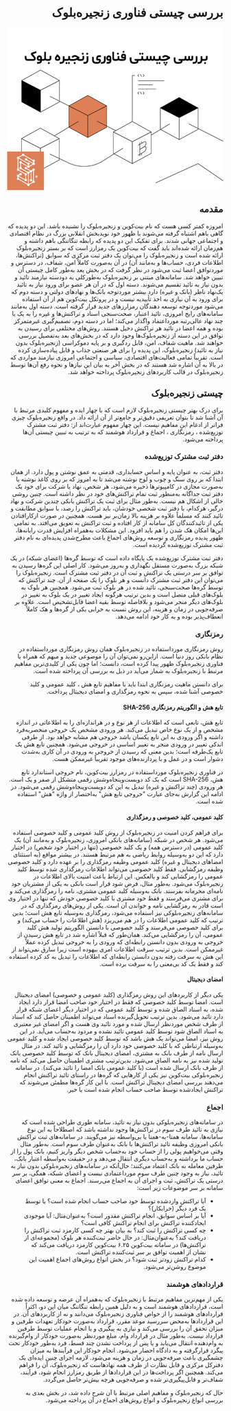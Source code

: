 <div dir="rtl">

# بررسی چیستی فناوری زنجیره‌بلوک

![Image](3.jpeg)
  
## مقدمه
  
امروزه کمتر کسی هست که نام بیت‌کوین و زنجیره‌بلوک را نشنیده باشد. این دو پدیده که گاهی باهم اشتباه گرفته می‌شوند با ظهور خود نویدبخش انقلابی بزرگ در نظام اقتصادی و اجتماعی جهانی شدند. برای تفکیک این دو پدیده که رابطه تنگاتنگی باهم داشته و هم‌زمان ارائه شده‌اند باید گفت که بیت‌کوین یک رمزارز  است که بر بستر زنجیره‌بلوک ارائه شده است و زنجیره‌بلوک را می‌توان یک دفتر ثبت مرکزی که سوابق (تراکنش‌ها، اطلاعات فردی، حساب‌ها و به‌مانند آن) در آن به‌صورت کاملاً امن، شفاف، در دسترس و موردتوافق اعضا ثبت می‌شود در نظر گرفت که در بخش بعد به‌طور کامل چیستی آن تبیین خواهد شد. سامانه‌های مبتنی بر زنجیره‌بلوک به‌طورکلی به دودسته نیازمند تائید  و بدون نیاز به تائید  تقسیم می‌شوند. دسته اول که در آن هر عضو برای ورود نیاز به تائید یک‌نهاد ناظر (بانک و غیره) دارد بیشتر موردتوجه بانک‌ها و نهادهای دولتی و دسته دوم که برای ورود به آن نیازی به اخذ تأییدیه نیست و در پروتکل بیت‌کوین هم از آن استفاده می‌شود موردتوجه توسعه دهندگان رمزارزهای جدید قرار گرفته است. دسته اول به‌مانند سامانه‌های رایج امروزی، تائید اعتبار، صحت‌سنجی اسناد و تراکنش‌ها و غیره را به یک یا چند ‌نهاد عالی‌رتبه مورداعتماد واگذار می‌کند؛ اما در دسته دوم، تصمیم‌گیری غیرمتمرکز بوده و همه اعضا در تائید هر تراکنش دخیل هستند. روش‌های مختلفی برای رسیدن به توافق در این دسته از زنجیره‌بلوک‌ها وجود دارد که در بخش‌های بعد به‌تفصیل بررسی خواهند شد. ماهیت شفاف، امن، قابل ردگیری و بر پایه دموکراسی (زنجیره‌بلوک بدون نیاز به تائید) زنجیره‌بلوک، این پدیده را برای هر صنعتی جذاب و قابل پیاده‌سازی کرده است. تقریباً تمامی فعالیت‌های اقتصادی، سیاسی و اجتماعی امروزی نیازمند مواردی که در بالا به آن اشاره شد هستند که در بخش آخر به بیان این نیازها و نحوه رفع آن‌ها توسط زنجیره‌بلوک در قالب کاربردهای زنجیره‌بلوک پرداخته خواهد شد.

## چیستی زنجیره‌بلوک
  
برای درک بهتر چیستی زنجیره‌بلوک لازم است که با چهار ایده و مفهوم کلیدی مرتبط با آن آشنا شد تا بتوان تعریفی دقیق‌تر و جامع‌تر از آن ارائه داد. در واقع زنجیره‌بلوک چیزی فراتر از ادغام این مفاهیم نیست. این چهار مفهوم عبارت‌اند از: دفتر ثبت مشترک توزیع‌شده ، رمزنگاری ، اجماع  و قرارداد هوشمند که به ترتیب به تبیین چیستی آن‌ها پرداخته می‌شود.

### دفتر ثبت مشترک توزیع‌شده

دفتر ثبت، به عنوان پایه و اساس حسابداری، قدمتی به عمق نوشتن و پول دارد. از همان ابتدا که بر روی سنگ و چوب و لوح نوشته می‌شد تا به امروز که بر روی کاغذ نوشته یا به‌صورت مجازی در کامپیوترها ذخیره می‌شود، هر شخص، نهاد یا شرکت برای خود یک دفتر ثبت جداگانه به‌منظور ثبت تمام تراکنش‌های خود در نظر داشته است. چنین روشی خالی از اشکال هم نیست. به‌طور مثال برای ثبت یک تراکنش بانکی چندین شرکت و نهاد درگیر، هرکدام، با دفتر ثبت شخصی خودشان، باید تراکنش را رصد، با سوابق مطابقت و تائید کنند که مسلماً علاوه بر هزینه بالا زمان‌بر نیز هست. همچنین در صورت ازکارافتادن یکی از تائید‌کنندگان کل سامانه از کار افتاده و ثبت تراکنش به تعویق می‌افتد. به تمامی این‌ها امکان هک شدن را هم باید افزود. این مشکلات به‌همراه افزایش قدرت رایانه‌ها، ظهور پدیده رمزنگاری و توسعه روش‌های اجماع باعث مطرح‌شدن پدیده‌ای به نام دفتر ثبت مشترک توزیع‌شده گردیده است.
  
دفتر ثبت مشترک توزیع‌شده یک پایگاه داده است که توسط گره‌ها  (اعضای شبکه) در یک شبکه بزرگ به‌صورت مستقل نگهداری و به‌روز می‌شود. کار اصلی این گره‌ها رسیدن به توافق بر سر درستی یک تراکنش و ثبت آن در دفتر ثبت مشترک است. زنجیره‌بلوک را می‌توان این دفتر ثبت مشترک دانست و هر بلوک را یک صفحه از آن. چند تراکنش که توسط گره‌ها صحت‌سنجی، تائید شده در هر بلوک ثبت می‌شود. همچنین هر بلوک به بلوک‌های قبلی متصل است و بدین ترتیب هرگونه ایجاد تغییر در یک بلوک به تغییر در بلوک‌های دیگر منجر می‌شود و بلافاصله توسط بقیه اعضا قابل‌تشخیص است. علاوه بر صرفه‌جویی در زمان و هزینه، این روش نسبت به خرابی یکی از گره‌ها و هک کاملاً انعطاف‌پذیر بوده و به کار خود ادامه می‌دهد.
  
### رمزنگاری

روش رمزنگاری مورداستفاده در زنجیره‌بلوک همان روش رمزنگاری مورداستفاده در نظام بانکی روز دنیا است. ازاین‌رو نمی‌توان آن را موضوعی جدید و مبهم که همراه با فناوری زنجیره‌بلوک ظهور پیدا کرده است، دانست؛ اما چون یکی از کلیدی‌ترین مفاهیم مرتبط با زنجیره‌بلوک به شمار می‌آید در ذیل به بررسی آن پرداخته شده است.
  
برای دانستن ماهیت رمزنگاری ابتدا باید با مفاهیم تابع هش ، کلید عمومی و کلید خصوصی آشنا شده، سپس به نحوه رمزگذاری و امضای دیجیتال پرداخت.
  
#### تابع هش و الگوریتم رمزنگاری SHA-256
  
تابع هش، تابعی است که اطلاعات از هر نوع و در هراندازه‌ای را به اطلاعاتی در اندازه مشخص و از یک نوع خاص تبدیل می‌کند. هر ورودی مشخص یک خروجی منحصربه‌فرد داشته و اگر ورودی به این تابع یکسان باشد خروجی هم مشابه خواهد بود. از طرفی اندکی تغییر در ورودی منجر به تغییر اساسی در خروجی می‌شود. همچنین تابع هش یک تابع یک‌طرفه است؛ بدین معنی که رسیدن از خروجی به ورودی در آن کاری به‌شدت دشوار است و در عمل و با پردازنده‌های موجود تقریباً غیرممکن هست.

در فناوری زنجیره‌بلوک مورداستفاده در رمزارز بیت‌کوین، نام خروجی استاندارد تابع هش، SHA-256  است که یک کد دویست‌وپنجاه‌وشش رقمی متشکل از صفر و یک است. هر ورودی (چند تراکنش و غیره) تبدیل به این کد دویست‌وپنجاه‌وشش رقمی می‌شود. در ادامه این گزارش به‌جای عبارت "خروجی تابع هش" به‌اختصار از واژه "هش" استفاده شده است.
  
#### کلید عمومی، کلید خصوصی و رمزگذاری

برای فراهم کردن امنیت در زنجیره‌بلوک از روش کلید عمومی و کلید خصوصی استفاده می‌شود. هر شخص در شبکه (سامانه‌های بانکی امروزی، زنجیره‌بلوک و به‌مانند آن) یک کلید عمومی (در دسترس همه) و یک کلید خصوصی (تنها در اختیار خود شخص) در اختیار دارد که این دو به‌وسیله روابط ریاضی به هم مرتبط هستند. در بیشتر مواقع (به استثتای امضاهای دیجیتال و غیره) کلید عمومی وظیفه رمزگذاری را بر عهده دارد و کلید خصوصی وظیفه رمزگشایی. فقط کلید خصوصی می‌تواند اطلاعات رمزگذاری شده توسط کلید عمومی را رمزگشایی کند و بالعکس. این ارتباط باعث امنیت بالای اطلاعات در زنجیره‌بلوک می‌شود. به‌طور مثال، فرض شود قرار است بانکی به یکی از مشتریان خود نامه‌ای محرمانه بفرستد. بانک به‌وسیله کلید عمومی مشتری، نامه را رمزگذاری می‌کند و برای مشتری می‌فرستد و فقط خود مشتری با کلید خصوصی خودش که تنها در اختیار وی است قادر به رمزگشایی نامه و خواندن آن است. یکی از روش‌های رمزگذاری که در سامانه‌های زنجیره‌بلوکی نیز استفاده می‌شود، رمزگذاری به‌وسیله تابع هش است؛ بدین ترتیب که کلید عمومی اطلاعات را در هم می‌ریزد (هش اطلاعات را حساب می‌کند) و برای کلید خصوصی می‌فرستد و کلید خصوصی با دانستن الگوریتم تولید هش کلید عمومی، آن را رمزگشایی می‌کند. همان‌طور که قبلاً اشاره شد در تابع هش رسیدن از خروجی به ورودی بدون دانستن رابطه‌ای که ورودی را به خروجی تبدیل کرده عملاً غیرممکن است. بدین ترتیب سرقت اطلاعات امری بیهوده است زیرا سارق نمی‌تواند از این هش به سرقت رفته بدون دانستن رابطه‌ای که اطلاعات را تبدیل به کد کرده استفاده کند و فقط یک کد بی‌معنی را به سرقت برده است.

#### امضای دیجیتال

یکی دیگر از کاربردهای این روش رمزگذاری (کلید عمومی و خصوصی) امضای دیجیتال است. امضا توسط کلید خصوصی که فقط در اختیار خود صاحب امضا قرار دارد ایجاد شده، به اسناد الصاق شده و توسط کلید عمومی که در اختیار دیگر اعضای شبکه قرار دارد تائید می‌شود. بدین ترتیب تحویل‌گیرنده اسناد می‌تواند اطمینان حاصل کند که اسناد از طرف شخص موردنظر ارسال شده و مورد تائید وی هست و اگر امضای غیر معتبری به اسناد الصاق شود توسط کلید عمومی تائید نشده و مردود به‌حساب می‌آید. در این روش نیز، امضا می‌تواند یک هش باشد که توسط کلید خصوصی ایجاد شده و کلید عمومی به‌وسیله ارتباطی که با کلید خصوصی خود دارد آن را رمزگشایی و تائید کند. در مثال ارسال نامه از طرف بانک به مشتری، امضای دیجیتال بانک که توسط کلید خصوصی بانک تولید شده نیز به نامه الصاق می‌شود. بدین‌ترتیب مشتری اطمینان حاصل می‌کند که نامه از طرف بانک ارسال شده است (با کلید عمومی بانک امضا را تائید می‌کند). در سامانه زنجیره‌بلوکی بیت‌کوین نیز یکی از کارهایی که گره‌ها در راستای تائید تراکنش انجام می‌دهند بررسی امضای دیجیتال تراکنش است. با این کار گره‌ها مطمئن می‌شوند که تراکنش ایجادشده توسط صاحب حساب انجام شده است یا خیر.

### اجماع

در سامانه‌های زنجیره‌بلوکی بدون نیاز به تائید، سامانه طوری طراحی شده است که نیازی به تائید طرف سوم در تراکنش‌ها وجود نداشته باشد که اصطلاحاً به این نوع سامانه‌ها، سامانه همتا-به-همتا  یا بی‌واسطه نیز می‌گویند. در سامانه‌های ثبت تراکنش بانکی امروزی وظیفه تائید تراکنش‌ها با بانک به‌عنوان طرف سوم است. به‌طور مثال وقتی می‌خواهیم پولی را از حساب خود به‌حساب شخص دیگر واریز کنیم، بانک پول را از حساب ما برداشته و به‌حساب دیگری انتقال می‌دهد و در حقیقت به‌واسطه اعتبار بانک، طرفین معامله به بانک اعتماد می‌کنند؛ حال‌آنکه در سامانه‌های زنجیره‌بلوکی بدون نیاز به تائید، نیاز به وجود چنین طرف سوم مورداعتمادی نیست و اعضای شبکه، همگی، بر سر درستی یک تراکنش، ثبت و اجرای آن به اجماع می‌رسند. اجماع به معنی توافق اعضای سامانه بر سر موضوعات زیر است:

-	آیا تراکنش واردشده توسط خود صاحب حساب انجام شده است؟ یا توسط یک فرد دیگر (خرابکار)؟
-	آیا بر اساس سوابق، انجام تراکنش مقدور است؟ به‌عنوان‌مثال: آیا موجودی ایجادکننده تراکنش برای انجام تراکنش کافی است؟
-	چه کسی تراکنش را ثبت کند؟ به بیان بهتر چه کسی کارمزد ثبت تراکنش را دریافت کند؟ به‌عنوان‌مثال: در حال حاضر ثبت‌کننده هر بلوک (مجموعه‌ای از تراکنش‌ها) در سامانه بیت‌کوین ۶.۲۵ بیت‌کوین کارمزد دریافت می‌کند که نشان از اهمیت توافق بر سر ثبت‌کننده تراکنش است.
-	کدام تراکنش زودتر ثبت شود؟ در بخش انواع روش‌های اجماع اهمیت این موضوع روشن‌تر می‌شود.

### قراردادهای هوشمند
  
یکی از مهم‌ترین مفاهیم مرتبط با زنجیره‌بلوک که به‌همراه آن عرضه و توسعه داده شده است، قراردادهای هوشمند است و به دلیل همین رابطه تنگاتنگ میان این دو، اکثراً قراردادهای هوشمند را از خواص فناوری زنجیره‌بلوک می‌دانند و نه از کاربردهای آن. در این قراردادها به‌محض سررسید موعد مقرر، قرارداد به‌صورت خودکار تعهدات طرفین و میزان تحقق آن را بررسی می‌کند و نیازی به پیگیری و یا انجام عملیات توسط طرفین قرارداد نیست. به‌طور مثال در قرارداد وام، مبلغ موردنظر به‌صورت خودکار از وام‌گیرنده به وام‌دهنده انتقال می‌یابد و یا پس از پرداخت نشدن چند قسط، فرد به‌طور خودکار تحت پیگرد قرارگرفته و به دادگاه احضار می‌شود. انجام خودکار این فرآیندها به میزان چشمگیری باعث صرفه‌جویی در زمان و هزینه می‌شود. لازمه اجرای چنین ایده‌ای یک دفترکل مرکزی و قابل نظارت از طرف همه نهادهاست که زنجیره‌بلوک، آن را فراهم می‌کند. همچنین اگر پرداخت‌ها در این قراردادها از طریق رمزارز انجام شود، فرآیند، شفاف‌تر و قابل‌پیگیری‌‌تر شده و صرفه‌جویی هرچه بیش‌تر حاصل می‌گردد.
  
حال که زنجیره‌بلوک و مفاهیم اصلی مرتبط با آن شرح داده شد، در بخش بعدی به بررسی انواع زنجیره‌بلوک و انواع روش‌های اجماع در آن پرداخته می‌شود.

</div>

